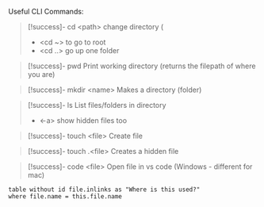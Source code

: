 Useful CLI Commands:

> [!success]- cd \<path>
> change directory (
> 	- \<cd ~> to go to root
> 	- \<cd ..> go up one folder


> [!success]- pwd
> Print working directory (returns the filepath of where you are)


> [!success]- mkdir \<name>
> Makes a directory (folder)


> [!success]- ls
> List files/folders in directory 
>	- \<-a>  show hidden files too

 
> [!success]- touch \<file>
> Create file


> [!success]- touch .\<file>
> Creates a hidden file

 
> [!success]- code \<file>
> Open file in vs code (Windows - different for mac)




```dataview
table without id file.inlinks as "Where is this used?"
where file.name = this.file.name
```